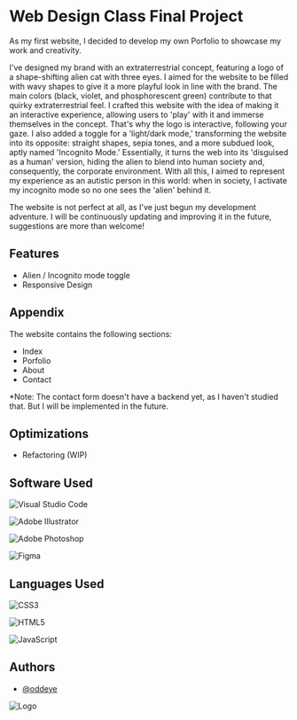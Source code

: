 # Web Design Class Final Project

As my first website, I decided to develop my own Porfolio to showcase my work and creativity.

I've designed my brand with an extraterrestrial concept, featuring a logo of a shape-shifting alien cat with three eyes. I aimed for the website to be filled with wavy shapes to give it a more playful look in line with the brand. The main colors (black, violet, and phosphorescent green) contribute to that quirky extraterrestrial feel. I crafted this website with the idea of making it an interactive experience, allowing users to 'play' with it and immerse themselves in the concept. That's why the logo is interactive, following your gaze. I also added a toggle for a 'light/dark mode,' transforming the website into its opposite: straight shapes, sepia tones, and a more subdued look, aptly named 'Incognito Mode.' Essentially, it turns the web into its 'disguised as a human' version, hiding the alien to blend into human society and, consequently, the corporate environment. With all this, I aimed to represent my experience as an autistic person in this world: when in society, I activate my incognito mode so no one sees the 'alien' behind it.

The website is not perfect at all, as I've just begun my development adventure. I will be continuously updating and improving it in the future, suggestions are more than welcome!

## Features

- Alien / Incognito mode toggle
- Responsive Design

## Appendix

The website contains the following sections:
 - Index
 - Porfolio
 - About
 - Contact

*Note: The contact form doesn't have a backend yet, as I haven't studied that. But I will be implemented in the future. 

## Optimizations

- Refactoring (WIP)

## Software Used
![Visual Studio Code](https://img.shields.io/badge/Visual%20Studio%20Code-0078d7.svg?style=for-the-badge&logo=visual-studio-code&logoColor=white)

![Adobe Illustrator](https://img.shields.io/badge/adobe%20illustrator-%23FF9A00.svg?style=for-the-badge&logo=adobe%20illustrator&logoColor=white)

![Adobe Photoshop](https://img.shields.io/badge/adobe%20photoshop-%2331A8FF.svg?style=for-the-badge&logo=adobe%20photoshop&logoColor=white)

![Figma](https://img.shields.io/badge/figma-%23F24E1E.svg?style=for-the-badge&logo=figma&logoColor=white)

## Languages Used
![CSS3](https://img.shields.io/badge/css3-%231572B6.svg?style=for-the-badge&logo=css3&logoColor=white)

![HTML5](https://img.shields.io/badge/html5-%23E34F26.svg?style=for-the-badge&logo=html5&logoColor=white)

![JavaScript](https://img.shields.io/badge/javascript-%23323330.svg?style=for-the-badge&logo=javascript&logoColor=%23F7DF1E)

## Authors

- [@oddeye](https://www.github.com/oddeye)


![Logo](https://oddeye.pro/assets/oddeye-logos/hero-logo.svg)

